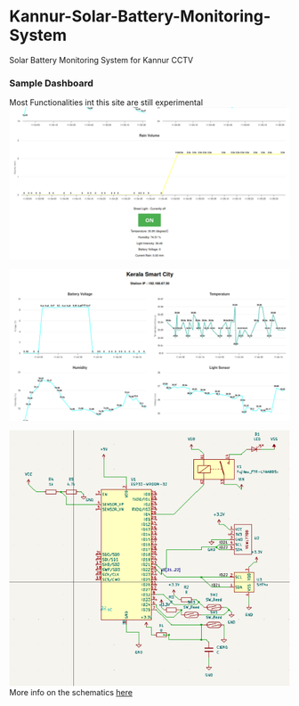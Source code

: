 # Kannur-Solar-Battery-Monitoring-System

Solar Battery Monitoring System for Kannur CCTV

### Sample Dashboard

Most Functionalities int this site are still experimental
![](./images/test1.png?raw=true)

![](./images/test2.png?raw=true)


![](./images/v0.0.2_ESP32.png?raw=true)
More info on the schematics [here](https://github.com/aruncs31s/Kannur-Solar-Battery-Monitoring-System-Desing-KiCad/)
